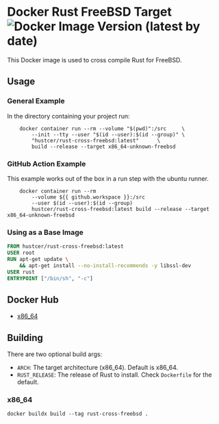 # Docker Rust FreeBSD Target ![Docker Image Version (latest by date)](https://img.shields.io/docker/v/hustcer/rust-cross-freebsd)

This Docker image is used to cross compile Rust for FreeBSD.

## Usage

### General Example
In the directory containing your project run:
```shell
    docker container run --rm --volume "$(pwd)":/src     \
        --init --tty --user "$(id --user):$(id --group)" \
        "hustcer/rust-cross-freebsd:latest"      \
        build --release --target x86_64-unknown-freebsd
```

### GitHub Action Example
This example works out of the box in a run step with the ubuntu runner.
```shell
    docker container run --rm
        --volume ${{ github.workspace }}:/src
        --user $(id --user):$(id --group)
        hustcer/rust-cross-freebsd:latest build --release --target x86_64-unknown-freebsd
```

### Using as a Base Image
```dockerfile
FROM hustcer/rust-cross-freebsd:latest
USER root
RUN apt-get update \
    && apt-get install --no-install-recommends -y libssl-dev
USER rust
ENTRYPOINT ["/bin/sh", "-c"]
```

## Docker Hub
* [x86_64](https://hub.docker.com/r/hustcer/rust-cross-freebsd)

## Building
There are two optional build args:
* `ARCH`: The target architecture (x86_64). Default is x86_64.
* `RUST_RELEASE`: The release of Rust to install. Check `Dockerfile` for the default.

### x86_64
```shell
docker buildx build --tag rust-cross-freebsd .
```

